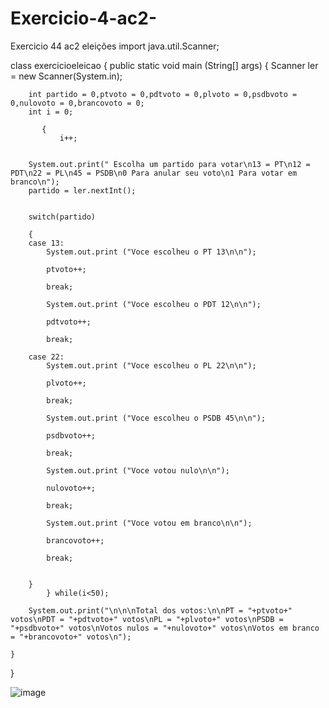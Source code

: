 # Exercicio-4-ac2-
Exercicio 44 ac2 eleições 
import java.util.Scanner;

class exercicioeleicao
{
	public static void main (String[] args)
	{
        Scanner ler = new Scanner(System.in);

        int partido = 0,ptvoto = 0,pdtvoto = 0,plvoto = 0,psdbvoto = 0,nulovoto = 0,brancovoto = 0;
        int i = 0; 
        
           { 
               i++;
               

        System.out.print(" Escolha um partido para votar\n13 = PT\n12 = PDT\n22 = PL\n45 = PSDB\n0 Para anular seu voto\n1 Para votar em branco\n");
	   	partido = ler.nextInt();
       

	    switch(partido)
       
	    {
	    case 13:
	        System.out.print ("Voce escolheu o PT 13\n\n"); 
           
            ptvoto++;
            
	        break;
           
	        System.out.print ("Voce escolheu o PDT 12\n\n");
           
            pdtvoto++;
            
	        break;
            
	    case 22:
	        System.out.print ("Voce escolheu o PL 22\n\n");
            
            plvoto++;
            
	        break;
            
	        System.out.print ("Voce escolheu o PSDB 45\n\n");
            
            psdbvoto++;
            
	        break;
            
	        System.out.print ("Voce votou nulo\n\n");
            
            nulovoto++;
           
	        break;
            
	        System.out.print ("Voce votou em branco\n\n");
            
            brancovoto++;
            
	        break;
            
	       
	    }	 
            } while(i<50);
                    
        System.out.print("\n\n\nTotal dos votos:\n\nPT = "+ptvoto+" votos\nPDT = "+pdtvoto+" votos\nPL = "+plvoto+" votos\nPSDB = "+psdbvoto+" votos\nVotos nulos = "+nulovoto+" votos\nVotos em branco = "+brancovoto+" votos\n");
        
	} 
}    


![image](https://user-images.githubusercontent.com/103973613/169919440-2b4f47df-b90c-439e-a57d-d7ef6a8b0af8.png)

